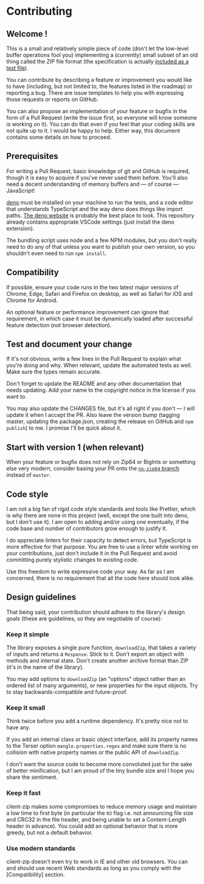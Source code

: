# Contributing

## Welcome !

This is a small and relatively simple piece of code (don't let the low-level buffer operations fool you) implementing a (currently) small subset of an old thing called the ZIP file format (the specification is actually [included as a test file](test/APPNOTE.TXT)).

You can contribute by describing a feature or improvement you would like to have (including, but not limited to, the features listed in the roadmap) or reporting a bug. There are issue templates to help you with expressing those requests or reports on GitHub.

You can also propose an implementation of your feature or bugfix in the form of a Pull Request (write the issue first, so everyone will know someone is working on it). You can do that even if you feel that your coding skills are not quite up to it. I would be happy to help. Either way, this document contains some details on how to proceed.

## Prerequisites

For writing a Pull Request, basic knowledge of git and GitHub is required, though it is easy to acquire if you've never used them before. You'll also need a decent understanding of memory buffers and — of course — JavaScript!

[deno](https://deno.land/manual/getting_started/installation) must be installed on your machine to run the tests, and a code editor that understands TypeScript and the way deno does things like import paths. [The deno website](https://deno.land/manual/getting_started/setup_your_environment) is probably the best place to look. This repository already contains appropriate VSCode settings (just install the deno extension).

The bundling script uses node and a few NPM modules, but you don't really need to do any of that unless you want to publish your own version, so you shouldn't even need to run `npm install`.

## Compatibility

If possible, ensure your code runs in the two latest major versions of Chrome, Edge, Safari and Firefox on desktop, as well as Safari for iOS and Chrome for Android.

An optional feature or performance improvement can ignore that requirement, in which case it must be dynamically loaded after successful feature detection (not browser detection).

## Test and document your change

If it's not obvious, write a few lines in the Pull Request to explain what you're doing and why.
When relevant, update the automated tests as well. Make sure the types remain accurate.

Don't forget to update the README and any other documentation that needs updating. Add your name to the copyright notice in the license if you want to.

You may also update the CHANGES file, but it's all right if you don't — I will update it when I accept the PR.
Also leave the version bump
(tagging master, updating the package.json, creating the release on GitHub and `npm publish`)
to me. I promise I'll be quick about it.

## Start with version 1 (when relevant)

When your feature or bugfix does not rely on Zip64 or BigInts or something else very modern, consider basing your PR onto the [`no-zip64` branch](../../tree/no-zip64) instead of `master`.

## Code style

I am not a big fan of rigid code style standards and tools like Prettier, which is why there are none in this project (well, except the one built into deno, but I don't use it). I am open to adding and/or using one eventually, if the code base and number of contributors grow enough to justify it.

I do appreciate linters for their capacity to detect errors, but TypeScript is more effective for that purpose. You are free to use a linter while working on your contributions, just don't include it in the Pull Request and avoid committing purely stylistic changes to existing code.

Use this freedom to write expressive code your way. As far as I am concerned, there is no requirement that all the code here should look alike.

## Design guidelines

That being said, your contribution should adhere to the library's design goals
(these are guidelines, so they are negotiable of course):

### Keep it simple

The library exposes a single pure function, `downloadZip`, that takes a variety of inputs and returns a `Response`. Stick to it. Don't export an object with methods and internal state. Don't create another archive format than ZIP (it's in the name of the library).

You may add options to `downloadZip` (an "options" object rather than an ordered list of many arguments),
or new properties for the input objects. Try to stay backwards-compatible and future-proof.

### Keep it small

Think twice before you add a runtime dependency. It's pretty nice not to have any.

If you add an internal class or basic object interface, add its property names to the Terser option `mangle.properties.regex` and make sure there is no collision with native property names or the public API of `downloadZip`.

I don't want the source code to become more convoluted just for the sake of better minification, but I am proud of the tiny bundle size and I hope you share the sentiment.

### Keep it fast

client-zip makes some compromises to reduce memory usage and maintain a low time to first byte
(in particular the `03` flag i.e. not announcing file size and CRC32 in the file header, and being unable to set a Content-Length header in advance).
You could add an optional behavior that is more greedy, but not a default behavior.

### Use modern standards

client-zip doesn't even try to work in IE and other old browsers. You can and should use recent Web standards
as long as you comply with the [Compatibility] section.
